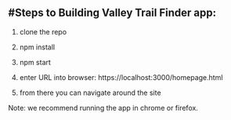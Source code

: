 #Steps to Building Valley Trail Finder app:
---

1. clone the repo

2. npm install

3. npm start

4. enter URL into browser: https://localhost:3000/homepage.html

5. from there you can navigate around the site

Note: we recommend running the app in chrome or firefox.